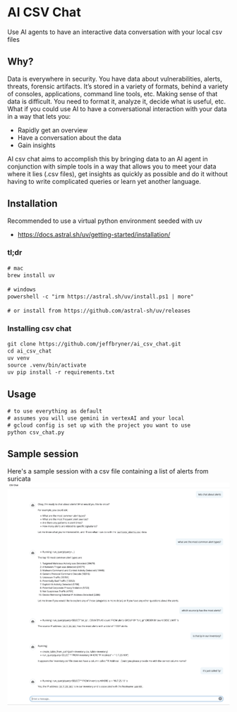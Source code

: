 # AI CSV Chat   
Use AI agents to have an interactive data conversation with your local csv files

## Why?

Data is everywhere in security. You have data about vulnerabilities, alerts, threats, forensic artifacts. It’s stored in a variety of formats, behind a variety of consoles, applications, command line tools, etc.
Making sense of that data is difficult. You need to format it, analyze it, decide what is useful, etc.
What if you could use AI to have a conversational interaction with your data in a way that lets you:

- Rapidly get an overview
- Have a conversation about the data
- Gain insights

AI csv chat aims to accomplish this by bringing data to an AI agent in conjunction with simple tools in a way that allows you to meet your data where it lies (.csv files), get insights as quickly as possible and do it without having to write complicated queries or learn yet another language.


## Installation
Recommended to use a virtual python environment seeded with uv
- https://docs.astral.sh/uv/getting-started/installation/

### tl;dr
``` 
# mac
brew install uv

# windows
powershell -c "irm https://astral.sh/uv/install.ps1 | more"

# or install from https://github.com/astral-sh/uv/releases

```

### Installing csv chat
```
git clone https://github.com/jeffbryner/ai_csv_chat.git
cd ai_csv_chat
uv venv
source .venv/bin/activate
uv pip install -r requirements.txt

```

## Usage
```
# to use everything as default
# assumes you will use gemini in vertexAI and your local 
# gcloud config is set up with the project you want to use
python csv_chat.py
```

## Sample session

Here's a sample session with a csv file containing a list of alerts from suricata
![chat session](./images/sample_chat_session.png)